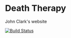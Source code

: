 Death Therapy
=============

John Clark's website

[![Build Status](https://travis-ci.org/deaththerapy/deaththerapy.svg?branch=master)](https://travis-ci.org/deaththerapy/deaththerapy)
